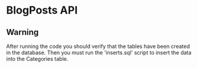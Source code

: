 # BlogPosts API


## Warning 

After running the code you should verify that the tables have been created in the database. 
Then you must run the 'inserts.sql' script to insert the data into the Categories table. 
